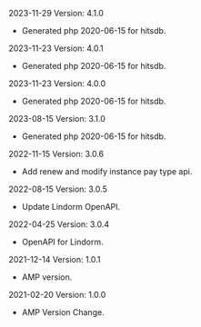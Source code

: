 2023-11-29 Version: 4.1.0
- Generated php 2020-06-15 for hitsdb.

2023-11-23 Version: 4.0.1
- Generated php 2020-06-15 for hitsdb.

2023-11-23 Version: 4.0.0
- Generated php 2020-06-15 for hitsdb.

2023-08-15 Version: 3.1.0
- Generated php 2020-06-15 for hitsdb.

2022-11-15 Version: 3.0.6
- Add renew and modify instance pay type api.

2022-08-15 Version: 3.0.5
- Update Lindorm OpenAPI.

2022-04-25 Version: 3.0.4
- OpenAPI for Lindorm.

2021-12-14 Version: 1.0.1
- AMP version.

2021-02-20 Version: 1.0.0
- AMP Version Change.

